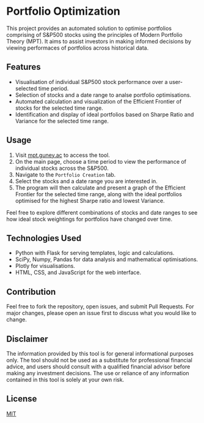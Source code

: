 # Portfolio Optimization

This project provides an automated solution to optimise portfolios comprising of S&P500 stocks using the principles of Modern Portfolio Theory (MPT). It aims to assist investors in making informed decisions by viewing performaces of portfolios across historical data.

## Features
- Visualisation of individual S&P500 stock performance over a user-selected time period.
- Selection of stocks and a date range to analse portfolio optimisations.
- Automated calculation and visualization of the Efficient Frontier of stocks for the selected time range.
- Identification and display of ideal portfolios based on Sharpe Ratio and Variance for the selected time range.

## Usage
1. Visit [mpt.guney.ac](http://mpt.guney.ac) to access the tool.
2. On the main page, choose a time period to view the performance of individual stocks across the S&P500.
3. Navigate to the `Portfolio Creation` tab.
4. Select the stocks and a date range you are interested in.
5. The program will then calculate and present a graph of the Efficient Frontier for the selected time range, along with the ideal portfolios optimised for the highest Sharpe ratio and lowest Variance.

Feel free to explore different combinations of stocks and date ranges to see how ideal stock weightings for portfolios have changed over time.

## Technologies Used
- Python with Flask for serving templates, logic and calculations.
- SciPy, Numpy, Pandas for data analysis and mathematical optimisations.
- Plotly for visualisations.
- HTML, CSS, and JavaScript for the web interface.

## Contribution
Feel free to fork the repository, open issues, and submit Pull Requests. For major changes, please open an issue first to discuss what you would like to change.

## Disclaimer
The information provided by this tool is for general informational purposes only. The tool should not be used as a substitute for professional financial advice, and users should consult with a qualified financial advisor before making any investment decisions. The use or reliance of any information contained in this tool is solely at your own risk.

## License
[MIT](https://choosealicense.com/licenses/mit/)

